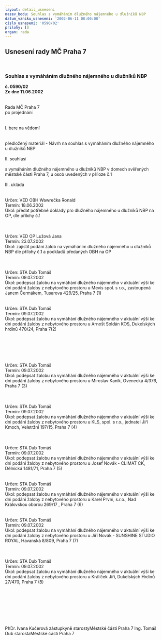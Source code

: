```yaml
---
layout: detail_usneseni
nazev_bodu: Souhlas s vymáháním dlužného nájemného u dlužníků NBP
datum_vzniku_usneseni: '2002-06-11 00:00:00'
cislo_usneseni: '0590/02'
prilohy: []
organ: rada
---
```

<div id="ucUsn_pList" class="usn">
	<span><h2>Usnesení rady MČ Praha 7 </h2>
<br></span><div class="standBody">
<span><h3>Souhlas s vymáháním dlužného nájemného u dlužníků NBP</h3></span><div class="center">
		<strong>č. 0590/02</strong><br>
	</div>
<div class="center">
		<strong>Ze dne 11.06.2002</strong><br><br>
	</div>
<br>Rada MČ Praha 7<br>po projednání<br><br><br>I.	bere na vědomí<br><br> <br>předložený materiál - Návrh na souhlas s vymáháním dlužného nájemného u dlužníků NBP<br><br>II.	souhlasí <br><br>s vymáháním dlužného nájemného u dlužníků NBP v domech svěřených městské části Praha 7, u osob uvedených v příloze č.1<br><br>III.	ukládá <br><br> <br>Určen:	VED OBH Wawrečka Ronald<br>Termín: 18.06.2002<br>Úkol:	předat potřebné doklady pro dlužného nájemného u dlužníků NBP na OP, dle přílohy č.1<br> <br><br> <br>Určen:	VED OP Lužová Jana<br>Termín: 23.07.2002<br>Úkol:	zajistit podání žalob na vymáháním dlužného nájemného u dlužníků NBP dle přílohy  č.1 a podkladů předaných OBH na OP<br> <br><br> <br>Určen:	STA Dub Tomáš<br>Termín: 09.07.2002<br>Úkol:	podepsat žalobu na vymáhání dlužného nájemného v aktuální výši ke dni podání žaloby z  nebytového prostoru u Mevis spol. s r.o., zastoupená Janem Čermákem, Tusarova 429/25, Praha 7 (1)<br> <br> <br>Určen:	STA Dub Tomáš<br>Termín: 09.07.2002<br>Úkol:	podepsat žalobu na vymáhání dlužného nájemného v aktuální výši ke dni podání žaloby z  nebytového prostoru u  Arnošt Soldán KOS, Dukelských hrdinů 470/24, Praha 7(2) <br> <br><br><br><br><br> <br>Určen:	STA Dub Tomáš<br>Termín: 09.07.2002<br>Úkol:	podepsat žalobu na vymáhání dlužného nájemného v aktuální výši ke dni podání žaloby z  nebytového prostoru u Miroslav Kaník, Ovenecká 4/376, Praha 7 (3) <br> <br><br> <br>Určen:	STA Dub Tomáš<br>Termín: 09.07.2002<br>Úkol:	podepsat žalobu na vymáhání dlužného nájemného v aktuální výši ke dni podání žaloby z  nebytového prostoru u KLS, spol. s r.o., jednatel Jiří Kmoch, Veletržní 197/15, Praha 7 (4) <br> <br><br> <br>Určen:	STA Dub Tomáš<br>Termín: 09.07.2002<br>Úkol:	podepsat žalobu na vymáhání dlužného nájemného v aktuální výši ke dni podání žaloby z  nebytového prostoru u Josef Novák - CLIMAT CK, Dělnická 1481/71, Praha 7 (5) <br> <br> <br>Určen:	STA Dub Tomáš<br>Termín: 09.07.2002<br>Úkol:	podepsat žalobu na vymáhání dlužného nájemného v aktuální výši ke dni podání žaloby z  nebytového prostoru u Karel První, s.r.o., Nad Královskou oborou 269/17 , Praha 7 (6) <br> <br> <br>Určen:	STA Dub Tomáš<br>Termín: 09.07.2002<br>Úkol:	podepsat žalobu na vymáhání dlužného nájemného v aktuální výši ke dni podání žaloby z  nebytového prostoru u Jiří Novák - SUNSHINE STUDIO ROYAL, Havanská 8/809, Praha 7 (7) <br> <br><br> <br>Určen:	STA Dub Tomáš<br>Termín: 09.07.2002<br>Úkol:	podepsat žalobu na vymáhání dlužného nájemného v aktuální výši ke dni podání žaloby z  nebytového prostoru u Králíček Jiří, Dukelských Hrdinů 27/470, Praha 7 (8) <br> <br><br> <br><br>  <br> <br> <br>	<br>PhDr. Ivana Kučerová zástupkyně starostyMěstské části Praha 7	Ing. Tomáš Dub starostaMěstské části Praha 7<br>	<br><br>
</div>
</div>